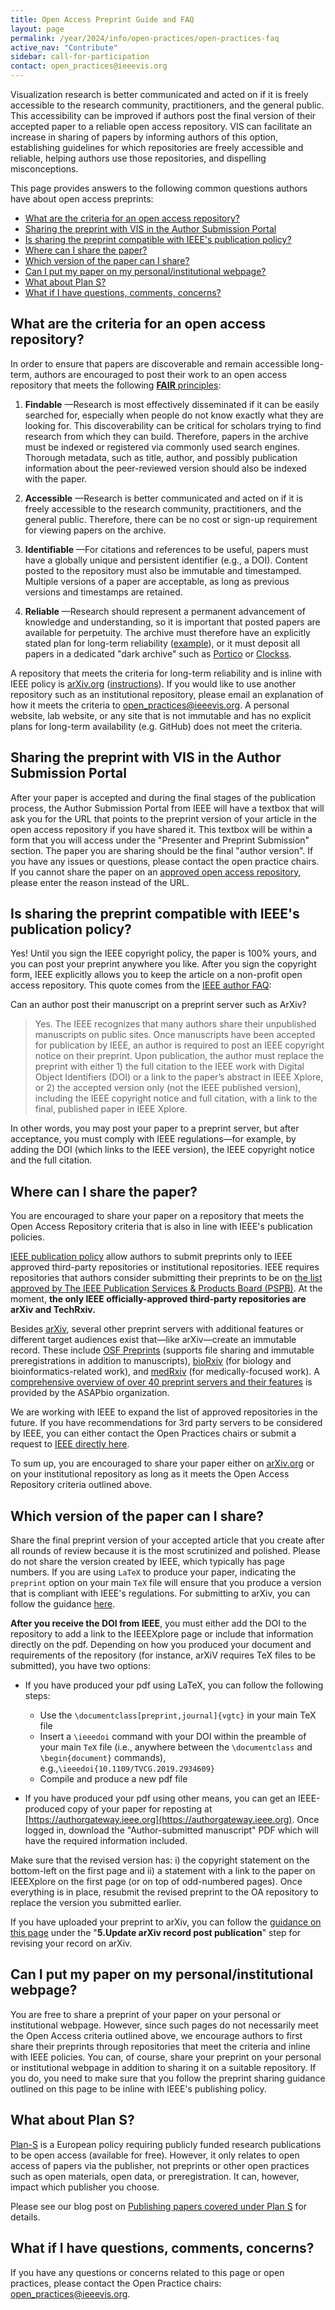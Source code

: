 ```yaml
---
title: Open Access Preprint Guide and FAQ
layout: page
permalink: /year/2024/info/open-practices/open-practices-faq
active_nav: "Contribute"
sidebar: call-for-participation
contact: open_practices@ieeevis.org
---
```


Visualization research is better communicated and acted on if it is freely accessible to the research community, practitioners, and the general public. This accessibility can be improved if authors post the final version of their accepted paper to a reliable open access repository. VIS can facilitate an increase in sharing of papers by informing authors of this option, establishing guidelines for which repositories are freely accessible and reliable, helping authors use those repositories, and dispelling misconceptions.

This page provides answers to the following common questions authors have about open access preprints:

* [What are the criteria for an open access repository?](#what-are-the-criteria-for-an-open-access-repository)
* [Sharing the preprint with VIS in the Author Submission Portal](#sharing-the-preprint-with-vis-in-the-author-submission-portal)
* [Is sharing the preprint compatible with IEEE's publication policy?](#is-sharing-the-preprint-compatible-with-ieees-publication-policy)
* [Where can I share the paper?](#where-can-i-share-the-paper)
* [Which version of the paper can I share?](#which-version-of-the-paper-can-i-share)
* [Can I put my paper on my personal/institutional webpage?](#can-i-put-my-paper-on-my-personalinstitutional-webpage)
* [What about Plan S?](#what-about-plan-s)
* [What if I have questions, comments, concerns?](#what-if-i-have-questions-comments-concerns)

## What are the criteria for an open access repository?

In order to ensure that papers are discoverable and remain accessible long-term, authors are encouraged to post their work to an open access repository that meets the following [**FAIR** principles](https://www.go-fair.org/fair-principles/):

1. **Findable** —Research is most effectively disseminated if it can be easily searched for, especially when people do not know exactly what they are looking for. This discoverability can be critical for scholars trying to find research from which they can build. Therefore, papers in the archive must be indexed or registered via commonly used search engines. Thorough metadata, such as title, author, and possibly publication information about the peer-reviewed version should also be indexed with the paper.

2. **Accessible** —Research is better communicated and acted on if it is freely accessible to the research community, practitioners, and the general public. Therefore, there can be no cost or sign-up requirement for viewing papers on the archive.

3. **Identifiable** —For citations and references to be useful, papers must have a globally unique and persistent identifier (e.g., a DOI). Content posted to the repository must also be immutable and timestamped. Multiple versions of a paper are acceptable, as long as previous versions and timestamps are retained.

4. **Reliable** —Research should represent a permanent advancement of knowledge and understanding, so it is important that posted papers are available for perpetuity. The archive must therefore have an explicitly stated plan for long-term reliability ([example](https://help.osf.io/hc/en-us/articles/360019737894-FAQs#what-if-you-run-out-of-funding-what-happens-to-my-data)), or it must deposit all papers in a dedicated "dark archive" such as [Portico](https://www.portico.org/) or [Clockss](https://clockss.org/).

A repository that meets the criteria for long-term reliability and is inline with IEEE policy is [arXiv.org](http://arxiv.org) ([instructions](open-practices-arxiv)). If you would like to use another repository such as an institutional repository, please email an explanation of how it meets the criteria to open_practices@ieeevis.org. A personal website, lab website, or any site that is not immutable and has no explicit plans for long-term availability (e.g. GitHub) does not meet the criteria.

## Sharing the preprint with VIS in the Author Submission Portal

After your paper is accepted and during the final stages of the publication process, the Author Submission Portal from IEEE will have a textbox that will ask you for the URL that points to the preprint version of your article in the open access repository if you have shared it. This textbox will be within a form that you will access under the "Presenter and Preprint Submission" section. The paper you are sharing should be the final "author version". If you have any issues or questions, please contact the open practice chairs. If you cannot share the paper on an [approved open access repository](https://journals.ieeeauthorcenter.ieee.org/become-an-ieee-journal-author/publishing-ethics/guidelines-and-policies/post-publication-policies/), please enter the reason instead of the URL.

## Is sharing the preprint compatible with IEEE's publication policy?

Yes! Until you sign the IEEE copyright policy, the paper is 100% yours, and you can post your preprint anywhere you like. After you sign the copyright form, IEEE explicitly allows you to keep the article on a non-profit open access repository. This quote comes from the [IEEE author FAQ](https://www.ieee.org/content/dam/ieee-org/ieee/web/org/pubs/author_faq.pdf):

Can an author post their manuscript on a preprint server such as ArXiv?

> Yes. The IEEE recognizes that many authors share their unpublished
> manuscripts on public sites. Once manuscripts have been accepted for
> publication by IEEE, an author is required to post an IEEE copyright
> notice on their preprint. Upon publication, the author must replace the
> preprint with either 1) the full citation to the IEEE work with
> Digital Object Identifiers (DOI) or a link to the paper’s abstract in
> IEEE Xplore, or 2) the accepted version only (not the IEEE published
> version), including the IEEE copyright notice and full citation, with
> a link to the final, published paper in IEEE Xplore.

In other words, you may post your paper to a preprint server, but after acceptance, you must comply with IEEE regulations—for example, by adding the DOI (which links to the IEEE version), the IEEE copyright notice and the full citation.

## Where can I share the paper?

You are encouraged to share your paper on a repository that meets the Open Access Repository criteria that is also in line with IEEE's publication policies.

[IEEE publication policy](https://www.ieee.org/publications/rights/author-posting-policy.html) allow authors to submit preprints only to IEEE approved third-party repositories or institutional repositories.
IEEE requires repositories that authors consider submitting their preprints to be on [the list approved by The IEEE Publication Services & Products Board (PSPB)](https://www.ieee.org/publications/rights/third-party-servers.html#list-of-approved-third-party-web-servers). At the moment, **the only IEEE officially-approved third-party repositories are arXiv and TechRxiv.**

Besides [arXiv](https://arxiv.org), several other preprint servers with additional features or different target audiences exist that—like arXiv—create an immutable record. These include [OSF Preprints](https://osf.io/preprints/) (supports file sharing and immutable preregistrations in addition to manuscripts), [bioRxiv](https://www.biorxiv.org) (for biology and bioinformatics-related work), and [medRxiv](https://www.medrxiv.org) (for medically-focused work). A [comprehensive overview of over 40 preprint servers and their features](https://asapbio.org/preprint-servers) is provided by the ASAPbio organization.

We are working with IEEE to expand the list of approved repositories in the future. If you have recommendations for 3rd party servers to be considered by IEEE, you can either contact the Open Practices chairs or submit a request to [IEEE directly here](https://www.ieee.org/publications/rights/third-party-servers.html).

To sum up, you are encouraged to share your paper either on [arXiv.org](http://arxiv.org) or on your institutional repository as long as it meets the Open Access Repository criteria outlined above.

## Which version of the paper can I share?

Share the final preprint version of your accepted article that you create after all rounds of review because it is the most scrutinized and polished. Please do not share the version created by IEEE, which typically has page numbers. If you are using `LaTeX` to produce your paper, indicating the `preprint` option on your main `TeX` file will ensure that you produce a version that is compliant with IEEE's regulations. For submitting to arXiv, you can follow the guidance [here](open-practices-arxiv).

**After you receive the DOI from IEEE**, you must either add the DOI to the repository to add a link to the IEEEXplore page or include that information directly on the pdf. Depending on how you produced your document and requirements of the repository (for instance, arXiV requires TeX files to be submitted), you have two options:

* If you have produced your pdf using LaTeX, you can follow the following steps:
	- Use the `\documentclass[preprint,journal]{vgtc}` in your main TeX file
	- Insert a `\ieeedoi` command with your DOI within the preamble of your main `TeX` file (i.e., anywhere between the `\documentclass` and `\begin{document}` commands), e.g.,`\ieeedoi{10.1109/TVCG.2019.2934609} `
	- Compile and produce a new pdf file

* If you have produced your pdf using other means, you can get an IEEE-produced copy of your paper for reposting at [https://authorgateway.ieee.org](https://authorgateway.ieee.org). Once logged in, download the "Author-submitted manuscript" PDF which will have the required information included.

Make sure that the revised version has: i) the copyright statement on the bottom-left on the first page and ii) a statement with a link to the paper on IEEEXplore on the first page (or on top of odd-numbered pages). Once everything is in place, resubmit the revised preprint to the OA repository to replace the version you submitted earlier. 

If you have uploaded your preprint to arXiv, you can follow the [guidance on this page](open-practices-arxiv) under the "**5.Update arXiv record post publication**" step for revising your record on arXiv.

## Can I put my paper on my personal/institutional webpage?

You are free to share a preprint of your paper on your personal or institutional webpage. However, since such pages do not necessarily meet the Open Access criteria outlined above, we encourage authors to first share their preprints through repositories that meet the criteria and inline with IEEE policies. You can, of course, share your preprint on your personal or institutional webpage in addition to sharing it on a suitable repository. If you do, you need to make sure that you follow the preprint sharing guidance outlined on this page to be inline with IEEE's publishing policy.

## What about Plan S?

[Plan-S](https://www.coalition-s.org/) is a European policy requiring publicly funded research publications to be open access (available for free). However, it only relates to open access of papers via the publisher, not preprints or other open practices such as open materials, open data, or preregistration. It can, however, impact which publisher you choose.

Please see our blog post on [Publishing papers covered under Plan S](../../blog/plublishing-under-plan-s) for details.

## What if I have questions, comments, concerns?

If you have any questions or concerns related to this page or open practices, please contact the Open Practice chairs: [open_practices@ieeevis.org](mailto:open_practices@ieeevis.org).
